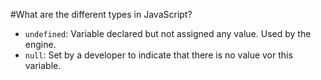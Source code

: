 #What are the different types in JavaScript?
* `undefined`: Variable declared but not assigned any value. Used by the engine.
* `null`: Set by a developer to indicate that there is no value vor this variable.